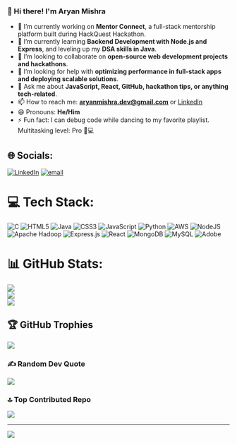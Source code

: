 ### 👋 Hi there! I'm Aryan Mishra

- 🔭 I’m currently working on **Mentor Connect**, a full-stack mentorship platform built during HackQuest Hackathon.
- 🌱 I’m currently learning **Backend Development with Node.js and Express**, and leveling up my **DSA skills in Java**.
- 👯 I’m looking to collaborate on **open-source web development projects and hackathons**.
- 🤔 I’m looking for help with **optimizing performance in full-stack apps and deploying scalable solutions**.
- 💬 Ask me about **JavaScript, React, GitHub, hackathon tips, or anything tech-related**.
- 📫 How to reach me: **aryanmishra.dev@gmail.com** or [LinkedIn](https://www.linkedin.com/in/aryan-mishra28/)
- 😄 Pronouns: **He/Him**
- ⚡ Fun fact: I can debug code while dancing to my favorite playlist. Multitasking level: Pro 💃💻


## 🌐 Socials:
[![LinkedIn](https://img.shields.io/badge/LinkedIn-%230077B5.svg?logo=linkedin&logoColor=white)](https://linkedin.com/in/aryan-mishra-0a6180309) [![email](https://img.shields.io/badge/Email-D14836?logo=gmail&logoColor=white)](mailto:aryanmishra1851@gmail.com) 

# 💻 Tech Stack:
![C](https://img.shields.io/badge/c-%2300599C.svg?style=for-the-badge&logo=c&logoColor=white) ![HTML5](https://img.shields.io/badge/html5-%23E34F26.svg?style=for-the-badge&logo=html5&logoColor=white) ![Java](https://img.shields.io/badge/java-%23ED8B00.svg?style=for-the-badge&logo=openjdk&logoColor=white) ![CSS3](https://img.shields.io/badge/css3-%231572B6.svg?style=for-the-badge&logo=css3&logoColor=white) ![JavaScript](https://img.shields.io/badge/javascript-%23323330.svg?style=for-the-badge&logo=javascript&logoColor=%23F7DF1E) ![Python](https://img.shields.io/badge/python-3670A0?style=for-the-badge&logo=python&logoColor=ffdd54) ![AWS](https://img.shields.io/badge/AWS-%23FF9900.svg?style=for-the-badge&logo=amazon-aws&logoColor=white) ![NodeJS](https://img.shields.io/badge/node.js-6DA55F?style=for-the-badge&logo=node.js&logoColor=white) ![Apache Hadoop](https://img.shields.io/badge/Apache%20Hadoop-66CCFF?style=for-the-badge&logo=apachehadoop&logoColor=black) ![Express.js](https://img.shields.io/badge/express.js-%23404d59.svg?style=for-the-badge&logo=express&logoColor=%2361DAFB) ![React](https://img.shields.io/badge/react-%2320232a.svg?style=for-the-badge&logo=react&logoColor=%2361DAFB) ![MongoDB](https://img.shields.io/badge/MongoDB-%234ea94b.svg?style=for-the-badge&logo=mongodb&logoColor=white) ![MySQL](https://img.shields.io/badge/mysql-4479A1.svg?style=for-the-badge&logo=mysql&logoColor=white) ![Adobe](https://img.shields.io/badge/adobe-%23FF0000.svg?style=for-the-badge&logo=adobe&logoColor=white)
# 📊 GitHub Stats:
![](https://github-readme-stats.vercel.app/api?username=aryanmishra28&theme=dark&hide_border=false&include_all_commits=true&count_private=false)<br/>
![](https://nirzak-streak-stats.vercel.app/?user=aryanmishra28&theme=dark&hide_border=false)<br/>
![](https://github-readme-stats.vercel.app/api/top-langs/?username=aryanmishra28&theme=dark&hide_border=false&include_all_commits=true&count_private=false&layout=compact)

## 🏆 GitHub Trophies
![](https://github-profile-trophy.vercel.app/?username=aryanmishra28&theme=radical&no-frame=false&no-bg=true&margin-w=4)

### ✍️ Random Dev Quote
![](https://quotes-github-readme.vercel.app/api?type=horizontal&theme=radical)

### 🔝 Top Contributed Repo
![](https://github-contributor-stats.vercel.app/api?username=aryanmishra28&limit=5&theme=dark&combine_all_yearly_contributions=true)

---
[![](https://visitcount.itsvg.in/api?id=aryanmishra28&icon=0&color=0)](https://visitcount.itsvg.in)

<!-- Proudly created with GPRM ( https://gprm.itsvg.in ) -->
